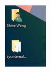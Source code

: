 ![yes](https://raw.githubusercontent.com/vineshine/Media/master/img/Snipaste_2019-09-08_13-54-43.png?token=ACBC64SN2UHPHEPJLHNQ6VS5OSL66)
